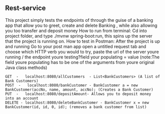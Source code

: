 ## Rest-service
This project simply tests the endpoints of through the guise of a banking app that allow you to greet, create and delete Banking 
, while also allowing you too transfer and deposit money
How to run from terminal: Cd into project folder, and type ./mvnw spring-boot:run, this spins up the server that the
project is running on.
How to test in Postman: After the project is up and running Go to your post man app open a untitled request tab and choose which HTTP verb 
you would to try, paste the url of the server youre running / the endpoint youre testing?field your populating = value (note:The field 
youre populating has to be one of the arguments from youre original Java class methods)
```
GET  -   localhost:8080/allCustomers  - List<BankCustomers> (A list of Bank Customers)
POST  -   localhost:8080/bankCustomer - BankCustomer a = new BankCustomer(accNo, name, amount, accNo); (Creates a Bank Customer)
PUT  -   localhost:8080/depositAmount- Allows you to deposit money into an account
DELETE - localhost:8080/deleteBankCustomer - BankCustomer x = new BankCustomer(id, id, 0, id); (removes a bank customer from list)
```
